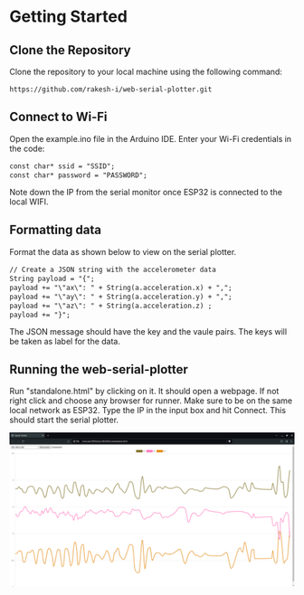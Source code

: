 # Getting Started
## Clone the Repository
Clone the repository to your local machine using the following command:
```
https://github.com/rakesh-i/web-serial-plotter.git
```
## Connect to Wi-Fi
Open the example.ino file in the Arduino IDE.
Enter your Wi-Fi credentials in the code:
```
const char* ssid = "SSID";
const char* password = "PASSWORD";
```
Note down the IP from the serial monitor once ESP32 is connected to the local WIFI.

## Formatting data
Format the data as shown below to view on the serial plotter.
```
// Create a JSON string with the accelerometer data
String payload = "{";
payload += "\"ax\": " + String(a.acceleration.x) + ",";
payload += "\"ay\": " + String(a.acceleration.y) + ",";
payload += "\"az\": " + String(a.acceleration.z) ;
payload += "}";
```
The JSON message should have the key and the vaule pairs. The keys will be taken as label for the data. 
## Running the web-serial-plotter
Run "standalone.html" by clicking on it. It should open a webpage. If not right click and choose any browser for runner.
Make sure to be on the same local network as ESP32.
Type the IP in the input box and hit Connect. This should start the serial plotter. 

![img](screenshot.png)
